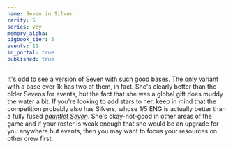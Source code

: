 ```yaml
---
name: Seven in Silver
rarity: 5
series: voy
memory_alpha:
bigbook_tier: 5
events: 11
in_portal: true
published: true
---
```


It's odd to see a version of Seven with such good bases. The only variant with a base over 1k has two of them, in fact. She's clearly better than the older Sevens for events, but the fact that she was a global gift does muddy the water a bit. If you're looking to add stars to her, keep in mind that the competition probably also has Silvers, whose 1/5 ENG is actually better than a fully fused [_gauntlet Seven_](https://stt.wiki/wiki/Seven_of_Nine). She's okay-not-good in other areas of the game and if your roster is weak enough that she would be an upgrade for you anywhere but events, then you may want to focus your resources on other crew first.
